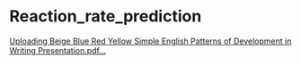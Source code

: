 # Reaction_rate_prediction
[Uploading Beige Blue Red Yellow Simple English Patterns of Development in Writing Presentation.pdf…]()
